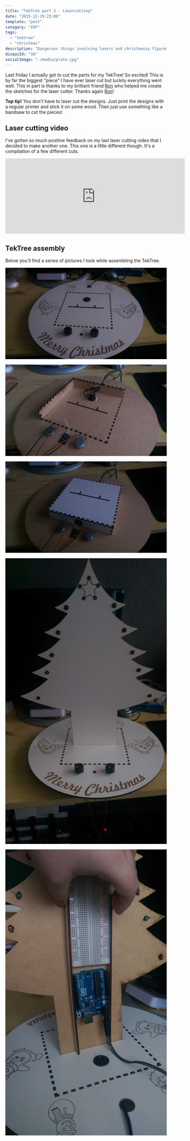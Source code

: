 ```yaml
---
title: "TekTree part 2 - Lasercutting"
date: "2015-12-19:23:00"
template: "post"
category: "IOT"
tags:
  - "tektree"
  - "christmas"
description: "Dangerous things involving lasers and christmassy figures. Fun!"
disqusId: "16"
socialImage: "./media/plate.jpg"
---
```


Last friday I actually got to cut the parts for my TekTree! So excited! This is by far the biggest "piece" I have ever laser cut but luckily everything went well. This in part is thanks to my brilliant friend [Ron](https://www.ronnabuurs.nl) who helped me create the sketches for the laser cutter. Thanks again [Ron](https://www.ronnabuurs.nl)!

**Top tip!** You don't have to laser cut the designs. Just print the designs with a regular printer and stick it on some wood. Then just use something like a bandsaw to cut the pieces!

## Laser cutting video

I've gotten so much positive feedback on my last laser cutting video that I decided to make another one. This one is a little different though. It's a compilation of a few different cuts.

<iframe width="560" height="235" src="https://www.youtube.com/embed/92aTol52q8o?wmode=transparant" frameborder="0" allowfullscreen></iframe>

## TekTree assembly

Below you'll find a series of pictures I took while assembling the TekTree.

![plate](./media/plate.jpg "the baseplate")

![bottom](./media/bottom.jpg "bottom of the assembly")

![bottom2](./media/bottom2.jpg "bottom with box closed")

![tree](./media/tree.jpg "the tree inserted into the base")

![back2](./media/back2.jpg "the arduino and breadboard will just be hanging in the back")
